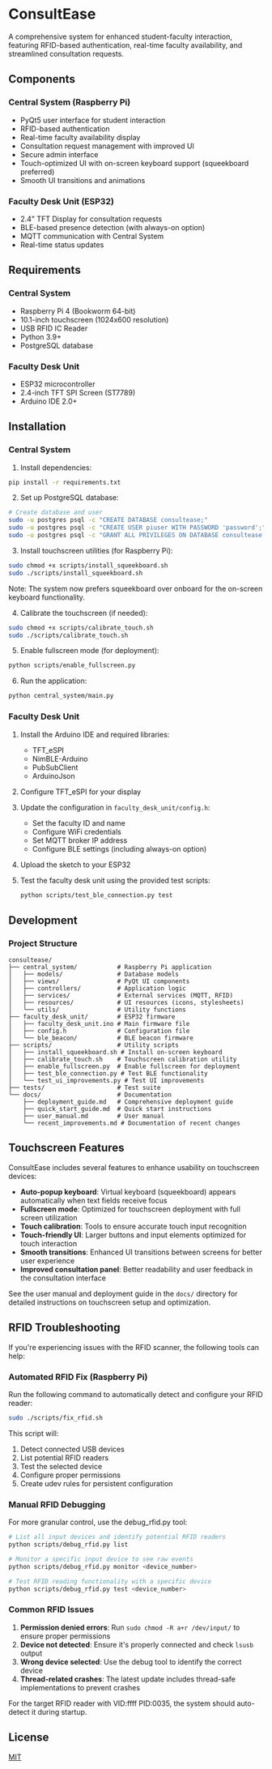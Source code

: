 # ConsultEase

A comprehensive system for enhanced student-faculty interaction, featuring RFID-based authentication, real-time faculty availability, and streamlined consultation requests.

## Components

### Central System (Raspberry Pi)
- PyQt5 user interface for student interaction
- RFID-based authentication
- Real-time faculty availability display
- Consultation request management with improved UI
- Secure admin interface
- Touch-optimized UI with on-screen keyboard support (squeekboard preferred)
- Smooth UI transitions and animations

### Faculty Desk Unit (ESP32)
- 2.4" TFT Display for consultation requests
- BLE-based presence detection (with always-on option)
- MQTT communication with Central System
- Real-time status updates

## Requirements

### Central System
- Raspberry Pi 4 (Bookworm 64-bit)
- 10.1-inch touchscreen (1024x600 resolution)
- USB RFID IC Reader
- Python 3.9+
- PostgreSQL database

### Faculty Desk Unit
- ESP32 microcontroller
- 2.4-inch TFT SPI Screen (ST7789)
- Arduino IDE 2.0+

## Installation

### Central System

1. Install dependencies:
```bash
pip install -r requirements.txt
```

2. Set up PostgreSQL database:
```bash
# Create database and user
sudo -u postgres psql -c "CREATE DATABASE consultease;"
sudo -u postgres psql -c "CREATE USER piuser WITH PASSWORD 'password';"
sudo -u postgres psql -c "GRANT ALL PRIVILEGES ON DATABASE consultease TO piuser;"
```

3. Install touchscreen utilities (for Raspberry Pi):
```bash
sudo chmod +x scripts/install_squeekboard.sh
sudo ./scripts/install_squeekboard.sh
```

Note: The system now prefers squeekboard over onboard for the on-screen keyboard functionality.

4. Calibrate the touchscreen (if needed):
```bash
sudo chmod +x scripts/calibrate_touch.sh
sudo ./scripts/calibrate_touch.sh
```

5. Enable fullscreen mode (for deployment):
```bash
python scripts/enable_fullscreen.py
```

6. Run the application:
```bash
python central_system/main.py
```

### Faculty Desk Unit

1. Install the Arduino IDE and required libraries:
   - TFT_eSPI
   - NimBLE-Arduino
   - PubSubClient
   - ArduinoJson

2. Configure TFT_eSPI for your display

3. Update the configuration in `faculty_desk_unit/config.h`:
   - Set the faculty ID and name
   - Configure WiFi credentials
   - Set MQTT broker IP address
   - Configure BLE settings (including always-on option)

4. Upload the sketch to your ESP32

5. Test the faculty desk unit using the provided test scripts:
   ```bash
   python scripts/test_ble_connection.py test
   ```

## Development

### Project Structure
```
consultease/
├── central_system/           # Raspberry Pi application
│   ├── models/               # Database models
│   ├── views/                # PyQt UI components
│   ├── controllers/          # Application logic
│   ├── services/             # External services (MQTT, RFID)
│   ├── resources/            # UI resources (icons, stylesheets)
│   └── utils/                # Utility functions
├── faculty_desk_unit/        # ESP32 firmware
│   ├── faculty_desk_unit.ino # Main firmware file
│   ├── config.h              # Configuration file
│   └── ble_beacon/           # BLE beacon firmware
├── scripts/                  # Utility scripts
│   ├── install_squeekboard.sh # Install on-screen keyboard
│   ├── calibrate_touch.sh    # Touchscreen calibration utility
│   ├── enable_fullscreen.py  # Enable fullscreen for deployment
│   ├── test_ble_connection.py # Test BLE functionality
│   └── test_ui_improvements.py # Test UI improvements
├── tests/                    # Test suite
└── docs/                     # Documentation
    ├── deployment_guide.md   # Comprehensive deployment guide
    ├── quick_start_guide.md  # Quick start instructions
    ├── user_manual.md        # User manual
    └── recent_improvements.md # Documentation of recent changes
```

## Touchscreen Features

ConsultEase includes several features to enhance usability on touchscreen devices:

- **Auto-popup keyboard**: Virtual keyboard (squeekboard) appears automatically when text fields receive focus
- **Fullscreen mode**: Optimized for touchscreen deployment with full screen utilization
- **Touch calibration**: Tools to ensure accurate touch input recognition
- **Touch-friendly UI**: Larger buttons and input elements optimized for touch interaction
- **Smooth transitions**: Enhanced UI transitions between screens for better user experience
- **Improved consultation panel**: Better readability and user feedback in the consultation interface

See the user manual and deployment guide in the `docs/` directory for detailed instructions on touchscreen setup and optimization.

## RFID Troubleshooting

If you're experiencing issues with the RFID scanner, the following tools can help:

### Automated RFID Fix (Raspberry Pi)

Run the following command to automatically detect and configure your RFID reader:

```bash
sudo ./scripts/fix_rfid.sh
```

This script will:
1. Detect connected USB devices
2. List potential RFID readers
3. Test the selected device
4. Configure proper permissions
5. Create udev rules for persistent configuration

### Manual RFID Debugging

For more granular control, use the debug_rfid.py tool:

```bash
# List all input devices and identify potential RFID readers
python scripts/debug_rfid.py list

# Monitor a specific input device to see raw events
python scripts/debug_rfid.py monitor <device_number>

# Test RFID reading functionality with a specific device
python scripts/debug_rfid.py test <device_number>
```

### Common RFID Issues

1. **Permission denied errors**: Run `sudo chmod -R a+r /dev/input/` to ensure proper permissions
2. **Device not detected**: Ensure it's properly connected and check `lsusb` output
3. **Wrong device selected**: Use the debug tool to identify the correct device
4. **Thread-related crashes**: The latest update includes thread-safe implementations to prevent crashes

For the target RFID reader with VID:ffff PID:0035, the system should auto-detect it during startup.

## License
[MIT](LICENSE)